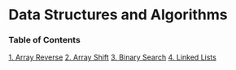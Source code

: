 # Data Structures and Algorithms

### Table of Contents
[1. Array Reverse](https://github.com/schwamman/data-structures-and-algorithms/blob/master/code-challenges/arrayReverse/README.md)
[2. Array Shift](https://github.com/schwamman/data-structures-and-algorithms/blob/master/code-challenges/arrayShift/README.md)
[3. Binary Search](https://github.com/schwamman/data-structures-and-algorithms/blob/master/code-challenges/arrayBinarySearch/README.md)
[4. Linked Lists]()
